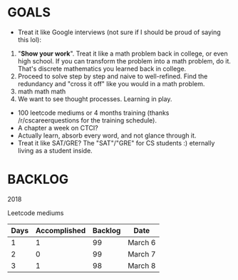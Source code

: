# GOALS

* Treat it like Google interviews (not sure if I should be proud of saying this lol):

1. "**Show your work**". Treat it like a math problem back in college, or even high school. If you can transform the problem into a math problem, do it. That's discrete mathematics you learned back in college.
2. Proceed to solve step by step and naive to well-refined. Find the redundancy and "cross it off" like you would in a math problem.
3. math math math
4. We want to see thought processes. Learning in play. 

* 100 leetcode mediums or 4 months training (thanks /r/cscareerquestions for the training schedule).
* A chapter a week on CTCI?
* Actually learn, absorb every word, and not glance through it.
* Treat it like SAT/GRE? The "SAT"/"GRE" for CS students :) eternally living as a student inside.

# BACKLOG

2018

Leetcode mediums

| Days          | Accomplished  |   Backlog      | Date           |
| ------------- | ------------- | -------------- | -------------- |
| 1             | 1             | 99             | March 6        |
| 2             | 0             | 99             | March 7        |
| 3             | 1             | 98             | March 8        |